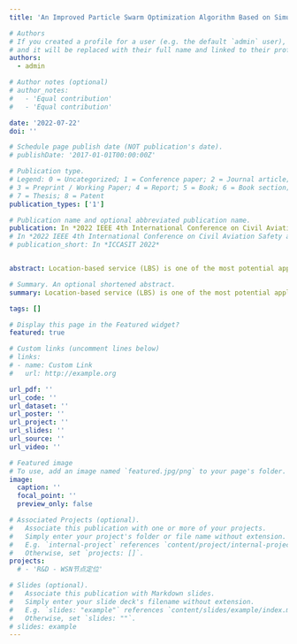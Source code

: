 ```yaml
---
title: 'An Improved Particle Swarm Optimization Algorithm Based on Simulated Annealing for Large-Scale Node Location of WSN'

# Authors
# If you created a profile for a user (e.g. the default `admin` user), write the username (folder name) here
# and it will be replaced with their full name and linked to their profile.
authors:
  - admin

# Author notes (optional)
# author_notes:
#   - 'Equal contribution'
#   - 'Equal contribution'

date: '2022-07-22'
doi: ''

# Schedule page publish date (NOT publication's date).
# publishDate: '2017-01-01T00:00:00Z'

# Publication type.
# Legend: 0 = Uncategorized; 1 = Conference paper; 2 = Journal article;
# 3 = Preprint / Working Paper; 4 = Report; 5 = Book; 6 = Book section;
# 7 = Thesis; 8 = Patent
publication_types: ['1']

# Publication name and optional abbreviated publication name.
publication: In *2022 IEEE 4th International Conference on Civil Aviation Safety and Information Technology (ICCASIT), 2022, pp. 971-974, doi 10.1109/ICCASIT55263.2022.9987242*
# In *2022 IEEE 4th International Conference on Civil Aviation Safety and Information Technology (ICCASIT), 2022, pp. 971-974, doi: 10.1109/ICCASIT55263.2022.9987242*
# publication_short: In *ICCASIT 2022*


abstract: Location-based service (LBS) is one of the most potential applications in the Internet of Things (IoT) and providing reliable node location information has become an important indicator to measure the technical standards of the IoT. However, node location in wireless sensor network (WSN) is a non-convex optimization problem, as well as the dynamic and large amount of data in the IoT, traditional node location algorithms have encountered severe challenges in solving such problems. In this paper, an improved particle swarm optimization (PSO) algorithm based on simulated annealing (SA) algorithm (SA-PSO) was proposed to locate nodes in the IoT. Using the probabilistic search characteristics of the SA algorithm in the "optimization" and "deterioration" directions, the particle iteration of the PSO is optimized and adjusted to avoid the "premature convergence" phenomenon that the PSO algorithm is prone to. At the same time, an adaptive inertia weight is introduced for dynamic calculation, thereby effectively improving the coverage of node location. Experimental results show that, compared with the traditional PSO algorithm, the algorithm proposed in this paper can effectively improve the coverage rate and solving speed of node location, and has more accurate location results in large-scale WSN location.

# Summary. An optional shortened abstract.
summary: Location-based service (LBS) is one of the most potential applications in the Internet of Things (IoT) and providing reliable node location information has become an important indicator to measure the technical standards of the IoT.

tags: []

# Display this page in the Featured widget?
featured: true

# Custom links (uncomment lines below)
# links:
# - name: Custom Link
#   url: http://example.org

url_pdf: ''
url_code: ''
url_dataset: ''
url_poster: ''
url_project: ''
url_slides: ''
url_source: ''
url_video: ''

# Featured image
# To use, add an image named `featured.jpg/png` to your page's folder.
image:
  caption: ''
  focal_point: ''
  preview_only: false

# Associated Projects (optional).
#   Associate this publication with one or more of your projects.
#   Simply enter your project's folder or file name without extension.
#   E.g. `internal-project` references `content/project/internal-project/index.md`.
#   Otherwise, set `projects: []`.
projects:
  # - 'R&D - WSN节点定位'

# Slides (optional).
#   Associate this publication with Markdown slides.
#   Simply enter your slide deck's filename without extension.
#   E.g. `slides: "example"` references `content/slides/example/index.md`.
#   Otherwise, set `slides: ""`.
# slides: example
---
```


<!-- {{% callout note %}}
Click the _Cite_ button above to demo the feature to enable visitors to import publication metadata into their reference management software.
{{% /callout %}}

{{% callout note %}}
Create your slides in Markdown - click the _Slides_ button to check out the example.
{{% /callout %}}

Supplementary notes can be added here, including [code, math, and images](https://wowchemy.com/docs/writing-markdown-latex/). -->
